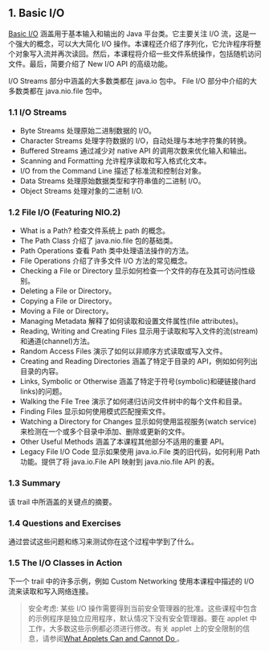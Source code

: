 ## 1. Basic I/O

[Basic I/O](https://docs.oracle.com/javase/tutorial/essential/io/index.html) 涵盖用于基本输入和输出的 Java 平台类。它主要关注 I/O 流，这是一个强大的概念，可以大大简化 I/O 操作。本课程还介绍了序列化，它允许程序将整个对象写入流并再次读回。然后，本课程将介绍一些文件系统操作，包括随机访问文件。最后，简要介绍了 New I/O API 的高级功能。

I/O Streams 部分中涵盖的大多数类都在 java.io 包中。 File I/O 部分中介绍的大多数类都在 java.nio.file 包中。

### 1.1 I/O Streams

- Byte Streams 处理原始二进制数据的 I/O。
- Character Streams 处理字符数据的 I/O，自动处理与本地字符集的转换。
- Buffered Streams 通过减少对 native API 的调用次数来优化输入和输出。
- Scanning and Formatting 允许程序读取和写入格式化文本。
- I/O from the Command Line 描述了标准流和控制台对象。
- Data Streams 处理原始数据类型和字符串值的二进制 I/O。
- Object Streams 处理对象的二进制 I/O.

### 1.2 File I/O (Featuring NIO.2)

- What is a Path? 检查文件系统上 path 的概念。
- The Path Class 介绍了 java.nio.file 包的基础类。
- Path Operations 查看 Path 类中处理语法操作的方法。
- File Operations 介绍了许多文件 I/O 方法的常见概念。
- Checking a File or Directory 显示如何检查一个文件的存在及其可访问性级别。
- Deleting a File or Directory。
- Copying a File or Directory。
- Moving a File or Directory。
- Managing Metadata 解释了如何读取和设置文件属性(file attributes)。
- Reading, Writing and Creating Files 显示用于读取和写入文件的流(stream)和通道(channel)方法。
- Random Access Files 演示了如何以非顺序方式读取或写入文件。
- Creating and Reading Directories 涵盖了特定于目录的 API，例如如何列出目录的内容。
- Links, Symbolic or Otherwise 涵盖了特定于符号(symbolic)和硬链接(hard links)的问题。
- Walking the File Tree 演示了如何递归访问文件树中的每个文件和目录。
- Finding Files 显示如何使用模式匹配搜索文件。
- Watching a Directory for Changes 显示如何使用监视服务(watch service)来检测在一个或多个目录中添加、删除或更新的文件。
- Other Useful Methods 涵盖了本课程其他部分不适用的重要 API。
- Legacy File I/O Code 显示如果使用 java.io.File 类的旧代码，如何利用 Path 功能。提供了将 java.io.File API 映射到 java.nio.file API 的表。

### 1.3 Summary

该 trail 中所涵盖的关键点的摘要。

### 1.4 Questions and Exercises

通过尝试这些问题和练习来测试你在这个过程中学到了什么。

### 1.5 The I/O Classes in Action

下一个 trail 中的许多示例，例如 Custom Networking 使用本课程中描述的 I/O 流来读取和写入网络连接。

> 安全考虑: 某些 I/O 操作需要得到当前安全管理器的批准。这些课程中包含的示例程序是独立应用程序，默认情况下没有安全管理器。要在 applet 中工作，大多数这些示例都必须进行修改。有关 applet 上的安全限制的信息，请参阅[What Applets Can and Cannot Do ](https://docs.oracle.com/javase/tutorial/deployment/applet/security.html)。
